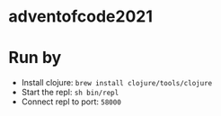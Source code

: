 # adventofcode2021

# Run by
- Install clojure: `brew install clojure/tools/clojure`
- Start the repl: `sh bin/repl`
- Connect repl to port: `58000`